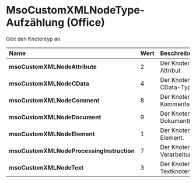 
# MsoCustomXMLNodeType-Aufzählung (Office)

Gibt den Knotentyp an.



|**Name**|**Wert**|**Beschreibung**|
|:-----|:-----|:-----|
|**msoCustomXMLNodeAttribute**|2|Der Knoten ist ein Attribut.|
|**msoCustomXMLNodeCData**|4|Der Knoten ist ein CData-Typ.|
|**msoCustomXMLNodeComment**|8|Der Knoten ist ein Kommentar.|
|**msoCustomXMLNodeDocument**|9|Der Knoten ist ein Dokumentknoten.|
|**msoCustomXMLNodeElement**|1|Der Knoten ist ein Element.|
|**msoCustomXMLNodeProcessingInstruction**|7|Der Knoten ist eine Verarbeitungsanweisung.|
|**msoCustomXMLNodeText**|3|Der Knoten ist ein Textknoten.|
